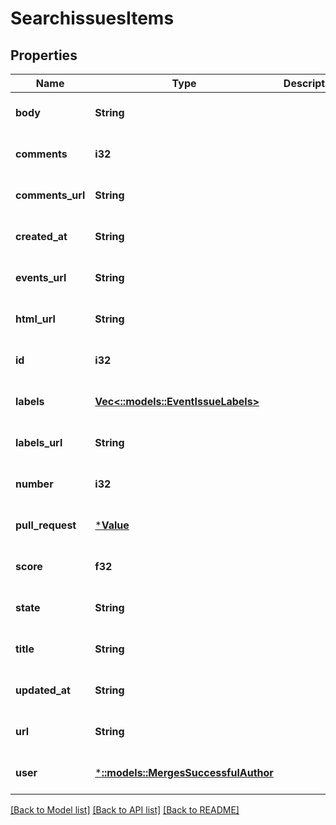 # SearchissuesItems

## Properties
Name | Type | Description | Notes
------------ | ------------- | ------------- | -------------
**body** | **String** |  | [optional] [default to null]
**comments** | **i32** |  | [optional] [default to null]
**comments_url** | **String** |  | [optional] [default to null]
**created_at** | **String** |  | [optional] [default to null]
**events_url** | **String** |  | [optional] [default to null]
**html_url** | **String** |  | [optional] [default to null]
**id** | **i32** |  | [optional] [default to null]
**labels** | [**Vec<::models::EventIssueLabels>**](event_issue_labels.md) |  | [optional] [default to null]
**labels_url** | **String** |  | [optional] [default to null]
**number** | **i32** |  | [optional] [default to null]
**pull_request** | [***Value**](Value.md) |  | [optional] [default to null]
**score** | **f32** |  | [optional] [default to null]
**state** | **String** |  | [optional] [default to null]
**title** | **String** |  | [optional] [default to null]
**updated_at** | **String** |  | [optional] [default to null]
**url** | **String** |  | [optional] [default to null]
**user** | [***::models::MergesSuccessfulAuthor**](mergesSuccessful_author.md) |  | [optional] [default to null]

[[Back to Model list]](../README.md#documentation-for-models) [[Back to API list]](../README.md#documentation-for-api-endpoints) [[Back to README]](../README.md)


